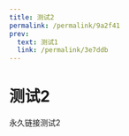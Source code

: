 ```yaml
---
title: 测试2
permalink: /permalink/9a2f41
prev:
  text: 测试1
  link: /permalink/3e7ddb
---
```

# 测试2

永久链接测试2
